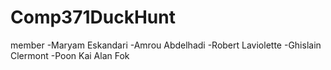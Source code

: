 # Comp371DuckHunt
member
-Maryam Eskandari 
-Amrou Abdelhadi
-Robert Laviolette
-Ghislain Clermont
-Poon Kai Alan Fok
